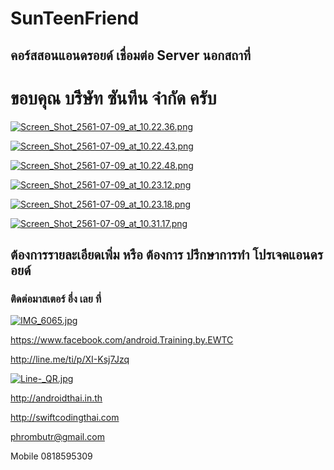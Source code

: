 # SunTeenFriend
## คอร์สสอนแอนดรอยด์ เชื่อมต่อ Server นอกสถาที่
# ขอบคุณ บริีษัท ซันทีน จำกัด ครับ 

[![Screen_Shot_2561-07-09_at_10.22.36.png](https://s33.postimg.cc/4uj2aoja7/Screen_Shot_2561-07-09_at_10.22.36.png)](https://postimg.cc/image/udbenp2u3/)

[![Screen_Shot_2561-07-09_at_10.22.43.png](https://s33.postimg.cc/hyomnf127/Screen_Shot_2561-07-09_at_10.22.43.png)](https://postimg.cc/image/vfll6abdn/)

[![Screen_Shot_2561-07-09_at_10.22.48.png](https://s33.postimg.cc/a5xyvh5dr/Screen_Shot_2561-07-09_at_10.22.48.png)](https://postimg.cc/image/5k1un4juj/)

[![Screen_Shot_2561-07-09_at_10.23.12.png](https://s33.postimg.cc/4uj2aslvz/Screen_Shot_2561-07-09_at_10.23.12.png)](https://postimg.cc/image/zbyx2c98r/)

[![Screen_Shot_2561-07-09_at_10.23.18.png](https://s33.postimg.cc/4uj2atgr3/Screen_Shot_2561-07-09_at_10.23.18.png)](https://postimg.cc/image/9t6kpckjv/)

[![Screen_Shot_2561-07-09_at_10.31.17.png](https://s33.postimg.cc/xwxcdosr3/Screen_Shot_2561-07-09_at_10.31.17.png)](https://postimg.cc/image/u0k0hp7rf/)

## ต้องการรายละเอียดเพิ่ม หรือ ต้องการ ปรึกษาการทำ โปรเจคแอนดรอยด์
### ติดต่อมาสเตอร์ อึ่ง เลย ที่

[![IMG_6065.jpg](https://s33.postimg.cc/to4h06w1r/IMG_6065.jpg)](https://postimg.cc/image/blbe8z06z/)

https://www.facebook.com/android.Training.by.EWTC

http://line.me/ti/p/XI-Ksj7Jzq

[![Line-_QR.jpg](https://s33.postimg.cc/3skqh44jj/Line-_QR.jpg)](https://postimg.cc/image/prr54bldn/)

http://androidthai.in.th

http://swiftcodingthai.com    

phrombutr@gmail.com

Mobile 0818595309


